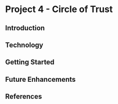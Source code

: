 # Project 4 - Circle of Trust

## Introduction

## Technology

## Getting Started

## Future Enhancements

## References
